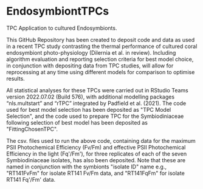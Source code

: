 # EndosymbiontTPCs
TPC Application to cultured Endosymbionts.

This GitHub Repository has been created to deposit code and data as used in a recent TPC study contrasting the thermal performance of cultured coral endosymbiont photo-physiology (Dilernia et al. in review). Including algorithm evaluation and reporting selection criteria for best model choice, in conjunction with depositing data from TPC studies, will allow for reprocessing at any time using different models for comparison to optimise results. 

All statistical analyses for these TPCs were carried out in RStudio Teams version 2022.07.02 (Build 576), with additional modelling packages “nls.multstart” and “rTPC” integrated by Padfield et al. (2021). The code used for best model selection has been deposited as "TPC Model Selection", and the code used to prepare TPC for the Symbiodiniaceae following selection of best model has been deposited as "FittingChosenTPC".

The csv. files used to run the above code, containing data for the maximum PSII Photochemical Efficiency (Fv/Fm) and effective PSII Photochemical Efficiency in the light (Fq'/Fm'), for three replicates of each of the seven Symbiodiniaceae isolates, has also been deposited. Note that these are named in conjunction with the symbionts "isolate ID" name e.g., "RT141FvFm" for isolate RT141 Fv/Fm data, and "RT141FqFm" for isolate RT141 Fq'/Fm' data. 
